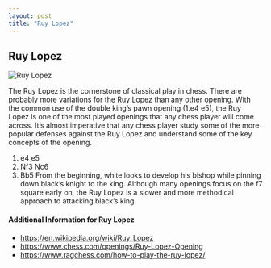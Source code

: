```yaml
---
layout: post
title: "Ruy Lopez"
---
```


## Ruy Lopez

![Ruy Lopez](https://www.thechesswebsite.com/wp-content/uploads/2012/07/ruylopez.jpg)

The Ruy Lopez is the cornerstone of classical play in chess. There are probably more variations for the Ruy Lopez than any other opening. With the common use of the double king’s pawn opening (1.e4 e5), the Ruy Lopez is one of the most played openings that any chess player will come across. It’s almost imperative that any chess player study some of the more popular defenses against the Ruy Lopez and understand some of the key concepts of the opening.
1. e4 e5
2. Nf3 Nc6
3. Bb5
From the beginning, white looks to develop his bishop while pinning down black’s knight to the king. Although many openings focus on the f7 square early on, the Ruy Lopez is a slower and more methodical approach to attacking black’s king.


#### Additional Information for Ruy Lopez

- https://en.wikipedia.org/wiki/Ruy_Lopez
- https://www.chess.com/openings/Ruy-Lopez-Opening
- https://www.ragchess.com/how-to-play-the-ruy-lopez/
